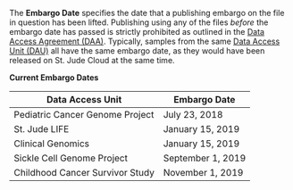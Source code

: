
The **Embargo Date** specifies the date that a publishing embargo on the file in question has been lifted. Publishing using any of the files _before_ the embargo date has passed is strictly prohibited as outlined in the [Data Access Agreement (DAA)](../../guides/glossary/data-access-agreement). Typically, samples from the same [Data Access Unit (DAU)](../../guides/glossary/data-access-unit) all have the same embargo date, as they would have been released on St.
Jude Cloud at the same time.

**Current Embargo Dates**

| Data Access Unit                 | Embargo Date      |
| -------------------------------- | ----------------- |
| Pediatric Cancer Genome Project  | July 23, 2018     |
| St. Jude LIFE                    | January 15, 2019  |
| Clinical Genomics                | January 15, 2019  |
| Sickle Cell Genome Project       | September 1, 2019 |
| Childhood Cancer Survivor Study | November 1, 2019 |